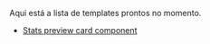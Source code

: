 Aqui está a lista de templates prontos no momento.

-  <a href="./Stats-preview-card-component"> Stats preview card component </a>
